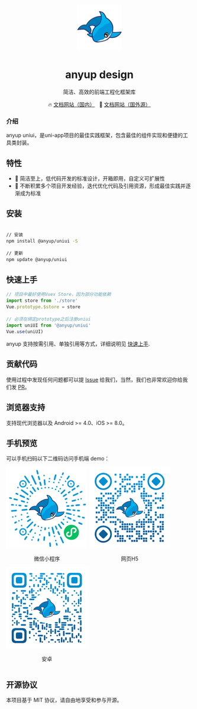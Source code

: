 <p align="center">
    <img alt="logo" src="/public/images/logo.png" width="120" style="margin-bottom: 10px;">
</p>

<h1 align="center">anyup design</h1>

<p align="center">简洁、高效的前端工程化框架库</p>

<p align="center">
  🔥 <a href="https://anyup.gitee.io/">文档网站（国内）</a>
  &nbsp;
  🌈 <a href="https://anyup.cn/">文档网站（国外源）</a>
</p>

### 介绍

anyup uniui，是uni-app项目的最佳实践框架，包含最佳的组件实现和便捷的工具类封装。

## 特性

- 💪 简洁至上，低代码开发的标准设计，开箱即用，自定义可扩展性
- 💪 不断积累多个项目开发经验，迭代优化代码及引用资源，形成最佳实践并逐渐成为标准

## 安装

```bash

// 安装
npm install @anyup/uniui -S

// 更新
npm update @anyup/uniui

```

## 快速上手

```js
// 项目中最好使用Vuex Store，因为部分功能依赖
import store from './store'
Vue.prototype.$store = store

// 必须在绑定prototype之后注册uniui
import uniUI from '@anyup/uniui'
Vue.use(uniUI)
```

anyup 支持按需引用、单独引用等方式，详细说明见 [快速上手](https://anyup.gitee.io/zh/guide/quickstart.html).

## 贡献代码

使用过程中发现任何问题都可以提 [Issue](https://github.com/anyup/uniui/issues) 给我们，当然，我们也非常欢迎你给我们发 [PR](https://github.com/anyup/uniui/pulls)。

## 浏览器支持

支持现代浏览器以及 Android >= 4.0、iOS >= 8.0。

## 手机预览

可以手机扫码以下二维码访问手机端 demo：

<div style="display:inline-block">
  <img src="/public/images/qr_wx.png" width="220" height="220" >
  <p align="center">微信小程序</p>
</div>
<div style="display:inline-block">
  <img src="/public/images/qr_h5.png" width="220" height="220" >
  <p align="center">网页H5</p>
</div>
<div style="display:inline-block">
  <img src="/public/images/qr_android.png" width="220" height="220" >
  <p align="center">安卓</p>
</div>



## 开源协议

本项目基于 MIT 协议，请自由地享受和参与开源。
